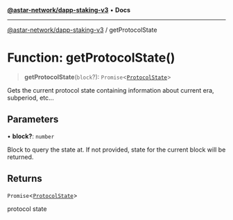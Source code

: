 [**@astar-network/dapp-staking-v3**](../README.md) • **Docs**

***

[@astar-network/dapp-staking-v3](../globals.md) / getProtocolState

# Function: getProtocolState()

> **getProtocolState**(`block`?): `Promise`\<[`ProtocolState`](../interfaces/ProtocolState.md)\>

Gets the current protocol state containing information about current era, subperiod, etc...

## Parameters

• **block?**: `number`

Block to query the state at. If not provided, state for the current block will be returned.

## Returns

`Promise`\<[`ProtocolState`](../interfaces/ProtocolState.md)\>

protocol state
